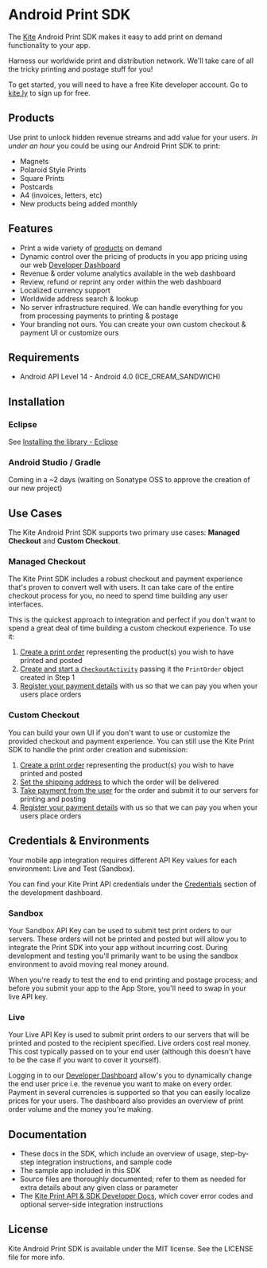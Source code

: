 # Android Print SDK

The [Kite](http://www.kite.ly) Android Print SDK makes it easy to add print on demand functionality to your app.

Harness our worldwide print and distribution network. We'll take care of all the tricky printing and postage stuff for you!

To get started, you will need to have a free Kite developer account. Go to [kite.ly](https://www.kite.ly/) to sign up for free.

## Products

Use print to unlock hidden revenue streams and add value for your users. *In under an hour* you could be using our Android Print SDK to print:

- Magnets
- Polaroid Style Prints
- Square Prints
- Postcards
- A4 (invoices, letters, etc)
- New products being added monthly 

## Features
- Print a wide variety of [products](#products) on demand
- Dynamic control over the pricing of products in you app pricing using our web [Developer Dashboard](https://www.kite.ly/)
- Revenue & order volume analytics available in the web dashboard
- Review, refund or reprint any order within the web dashboard
- Localized currency support
- Worldwide address search & lookup
- No server infrastructure required. We can handle everything for you from processing payments to printing & postage
- Your branding not ours. You can create your own custom checkout & payment UI or customize ours

## Requirements

* Android API Level 14 - Android 4.0 (ICE_CREAM_SANDWICH)

## Installation
### Eclipse
See [Installing the library - Eclipse](docs/eclipse_install.md)
### Android Studio / Gradle
Coming in a ~2 days (waiting on Sonatype OSS to approve the creation of our new project)
## Use Cases

The Kite Android Print SDK supports two primary use cases: **Managed Checkout** and **Custom Checkout**.

### Managed Checkout

The Kite Print SDK includes a robust checkout and payment experience that's proven to convert well with users. It can take care of the entire checkout process for you, no need to spend time building any user interfaces. 

This is the quickest approach to integration and perfect if you don't want to spend a great deal of time building a custom checkout experience.  To use it:

1. [Create a print order](docs/create_print_order.md) representing the product(s) you wish to have printed and posted
2. [Create and start a `CheckoutActivity`](docs/managed_checkout.md) passing it the `PrintOrder` object created in Step 1
3. [Register your payment details](https://www.kite.ly/accounts/billing/) with us so that we can pay you when your users place orders


### Custom Checkout
You can build your own UI if you don't want to use or customize the provided checkout and payment experience. You can still use the Kite Print SDK to handle the print order creation and submission: 

1. [Create a print order](docs/create_print_order.md) representing the product(s) you wish to have printed and posted
2. [Set the shipping address](docs/shipping.md) to which the order will be delivered
3. [Take payment from the user](docs/payment.md) for the order and submit it to our servers for printing and posting
4. [Register your payment details](https://www.kite.ly/accounts/billing/) with us so that we can pay you when your users place orders

## Credentials & Environments
Your mobile app integration requires different API Key values for each environment: Live and Test (Sandbox).

You can find your Kite Print API credentials under the [Credentials](https://www.kite.ly/accounts/credentials/) section of the development dashboard.

### Sandbox

Your Sandbox API Key can be used to submit test print orders to our servers. These orders will not be printed and posted but will allow you to integrate the Print SDK into your app without incurring cost. During development and testing you'll primarily want to be using the sandbox environment to avoid moving real money around.

When you're ready to test the end to end printing and postage process; and before you submit your app to the App Store, you'll need to swap in your live API key.

### Live

Your Live API Key is used to submit print orders to our servers that will be printed and posted to the recipient specified. Live orders cost real money. This cost typically passed on to your end user (although this doesn't have to be the case if you want to cover it yourself). 

Logging in to our [Developer Dashboard](https://www.kite.ly/) allow's you to dynamically change the end user price i.e. the revenue you want to make on every order. Payment in several currencies is supported so that you can easily localize prices for your users. The dashboard also provides an overview of print order volume and the money you're making.

## Documentation

* These docs in the SDK, which include an overview of usage, step-by-step integration instructions, and sample code
* The sample app included in this SDK
* Source files are thoroughly documented; refer to them as needed for extra details about any given class or parameter
* The [Kite Print API & SDK Developer Docs](https://www.kite.ly/docs/1.1/), which cover error codes and optional server-side integration instructions

## License

Kite Android Print SDK is available under the MIT license. See the LICENSE file for more info.

